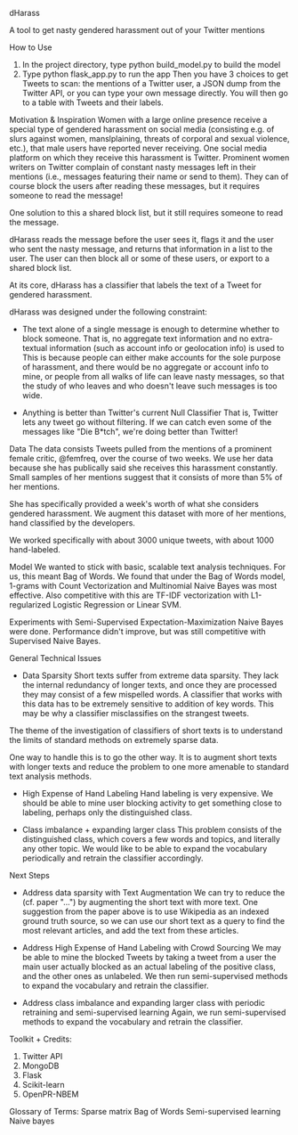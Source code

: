 dHarass

A tool to get nasty gendered harassment out of your Twitter mentions

How to Use
1. In the project directory, type python build_model.py to build the model
2. Type python flask_app.py to run the app
Then you have 3 choices to get Tweets to scan: the mentions of a Twitter user,
a JSON dump from the Twitter API, or you can type your own message directly.
You will then go to a table with Tweets and their labels.

Motivation & Inspiration
Women with a large online presence receive a special type of gendered
harassment on social media (consisting e.g. of slurs against women, manslplaining, threats of corporal and sexual violence, etc.), that male users have reported never receiving. One social media platform on which they
receive this harassment is Twitter. Prominent women writers on Twitter
complain of constant nasty messages left in their mentions (i.e., messages
featuring their name or send to them). They can of course block the users
after reading these messages, but it requires someone to read the message! 

One solution to this a shared block list, but it still requires someone to 
read the message.

dHarass reads the message before the user sees it, flags it and the user who
sent the nasty message, and returns that information in a list to the user. The user can then block all or some of these users, or export to a shared block list.

At its core, dHarass has a classifier that labels the text of a Tweet for 
gendered harassment.

dHarass was designed under the following constraint:
* The text alone of a single message is enough to determine whether to block someone.
That is, no aggregate text information and no extra-textual information (such as account info or geolocation info) is used to 
This is because people can either make accounts for the sole purpose of harassment, and there would be no aggregate or account info to mine, or people from all walks of life can leave nasty messages, so that the study of who leaves and who doesn't leave such messages is too wide.

* Anything is better than Twitter's current Null Classifier
That is, Twitter lets any tweet go without filtering. If we can catch even some of the messages like "Die B*tch", we're doing better than Twitter!

Data
The data consists Tweets pulled from the mentions of a prominent female critic,
@femfreq, over the course of two weeks. We use her data because she has publically said she receives this harassment constantly. Small samples of her mentions suggest that it consists of more than 5% of her mentions.

She has specifically provided a week's worth of what she considers gendered
harassment. We augment this dataset with more of her mentions, hand classified by the developers.

We worked specifically with about 3000 unique tweets, with about 1000 hand-labeled.

Model
We wanted to stick with basic, scalable text analysis techniques. For us, this meant Bag of Words. We found that under the Bag of Words model, 1-grams with Count Vectorization and Multinomial Naive Bayes was most effective. Also competitive with this are TF-IDF vectorization with L1-regularized Logistic Regression or Linear SVM.

Experiments with Semi-Supervised Expectation-Maximization Naive Bayes were done. Performance didn't improve, but was still competitive with Supervised Naive Bayes.

General Technical Issues
* Data Sparsity
Short texts suffer from extreme data sparsity.  They lack the internal redundancy of longer texts, and once they are processed they may consist of
a few mispelled words. A classifier that works with this data has to be extremely sensitive to addition of key words. This may be why a classifier misclassifies on the strangest tweets.

The theme of the investigation of classifiers of short texts is to understand the limits of standard methods on extremely sparse data.

One way to handle this is to go the other way. It is to augment short texts with longer texts and reduce the problem to one more amenable to standard text analysis methods.

* High Expense of Hand Labeling
Hand labeling is very expensive. We should be able to mine user blocking activity to get something close to labeling, perhaps only the distinguished class.

* Class imbalance + expanding larger class
This problem consists of the distinguished class, which covers a few words and
topics, and literally any other topic. We would like to be able to expand the vocabulary periodically and retrain the classifier accordingly.

Next Steps
* Address data sparsity with Text Augmentation
We can try to reduce the (cf. paper "...") by augmenting the short text with
more text. One suggestion from the paper above is to use Wikipedia as an indexed ground truth source, so we can use our short text as a query to find the most relevant articles, and add the text from these articles.

* Address High Expense of Hand Labeling with Crowd Sourcing
We may be able to mine the blocked Tweets by taking a tweet from a user the main user actually blocked as an actual labeling of the positive class, and the other ones as unlabeled. We then run semi-supervised methods to expand the vocabulary and retrain the classifier.

* Address class imbalance and expanding larger class with periodic retraining
and semi-supervised learning
Again, we run semi-supervised methods to expand the vocabulary and retrain the classifier.


Toolkit + Credits:
1. Twitter API
2. MongoDB
3. Flask
4. Scikit-learn
5. OpenPR-NBEM

Glossary of Terms:
Sparse matrix
Bag of Words
Semi-supervised learning
Naive bayes

